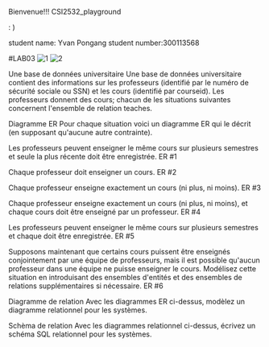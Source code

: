 Bienvenue!!! CSI2532_playground 

 : )

student name:  Yvan Pongang
student number:300113568

#LAB03
![1](https://github.com/yvan04/csi2532_playground/tree/lab03/IMG-1016.jpg)
![2](https://github.com/yvan04/csi2532_playground/tree/lab03/IMG-1017.jpg)

Une base de données universitaire
Une base de données universitaire contient des informations sur les professeurs (identifié par le numéro de sécurité sociale ou SSN) et les cours (identifié par courseid). Les professeurs donnent des cours; chacun de les situations suivantes concernent l'ensemble de relation teaches.

Diagramme ER
Pour chaque situation voici un diagramme ER qui le décrit (en supposant qu'aucune autre contrainte).

Les professeurs peuvent enseigner le même cours sur plusieurs semestres et seule la plus récente doit être enregistrée.
ER #1

Chaque professeur doit enseigner un cours.
ER #2

Chaque professeur enseigne exactement un cours (ni plus, ni moins).
ER #3

Chaque professeur enseigne exactement un cours (ni plus, ni moins), et chaque cours doit être enseigné par un professeur.
ER #4

Les professeurs peuvent enseigner le même cours sur plusieurs semestres et chaque doit être enregistrée.
ER #5

Supposons maintenant que certains cours puissent être enseignés conjointement par une équipe de professeurs, mais il est possible qu'aucun professeur dans une équipe ne puisse enseigner le cours. Modélisez cette situation en introduisant des ensembles d'entités et des ensembles de relations supplémentaires si nécessaire.
ER #6

Diagramme de relation
Avec les diagrammes ER ci-dessus, modèlez un diagramme relationnel pour les systèmes.

Schèma de relation
Avec les diagrammes relationnel ci-dessus, écrivez un schéma SQL relationnel pour les systèmes.
